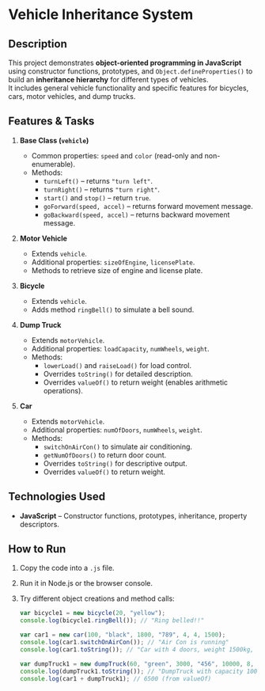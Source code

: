 # Vehicle Inheritance System

## Description

This project demonstrates **object-oriented programming in JavaScript** using constructor functions, prototypes, and `Object.defineProperties()` to build an **inheritance hierarchy** for different types of vehicles.  
It includes general vehicle functionality and specific features for bicycles, cars, motor vehicles, and dump trucks.

## Features & Tasks

1. **Base Class (`vehicle`)**

   - Common properties: `speed` and `color` (read-only and non-enumerable).
   - Methods:
     - `turnLeft()` – returns `"turn left"`.
     - `turnRight()` – returns `"turn right"`.
     - `start()` and `stop()` – return `true`.
     - `goForward(speed, accel)` – returns forward movement message.
     - `goBackward(speed, accel)` – returns backward movement message.

2. **Motor Vehicle**

   - Extends `vehicle`.
   - Additional properties: `sizeOfEngine`, `licensePlate`.
   - Methods to retrieve size of engine and license plate.

3. **Bicycle**

   - Extends `vehicle`.
   - Adds method `ringBell()` to simulate a bell sound.

4. **Dump Truck**

   - Extends `motorVehicle`.
   - Additional properties: `loadCapacity`, `numWheels`, `weight`.
   - Methods:
     - `lowerLoad()` and `raiseLoad()` for load control.
     - Overrides `toString()` for detailed description.
     - Overrides `valueOf()` to return weight (enables arithmetic operations).

5. **Car**
   - Extends `motorVehicle`.
   - Additional properties: `numOfDoors`, `numWheels`, `weight`.
   - Methods:
     - `switchOnAirCon()` to simulate air conditioning.
     - `getNumOfDoors()` to return door count.
     - Overrides `toString()` for descriptive output.
     - Overrides `valueOf()` to return weight.

## Technologies Used

- **JavaScript** – Constructor functions, prototypes, inheritance, property descriptors.

## How to Run

1. Copy the code into a `.js` file.
2. Run it in Node.js or the browser console.
3. Try different object creations and method calls:

   ```js
   var bicycle1 = new bicycle(20, "yellow");
   console.log(bicycle1.ringBell()); // "Ring belled!!"

   var car1 = new car(100, "black", 1800, "789", 4, 4, 1500);
   console.log(car1.switchOnAirCon()); // "Air Con is running"
   console.log(car1.toString()); // "Car with 4 doors, weight 1500kg, and its is color black"

   var dumpTruck1 = new dumpTruck(60, "green", 3000, "456", 10000, 8, 5000);
   console.log(dumpTruck1.toString()); // "DumpTruck with capacity 10000kg, 8 wheels, weight 5000kg"
   console.log(car1 + dumpTruck1); // 6500 (from valueOf)
   ```

